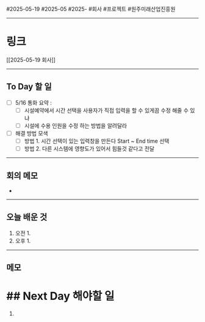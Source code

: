 #2025-05-19 #2025-05 #2025- 
#회사 #프로젝트 #원주미래산업진흥원 


------
# 링크 
[[2025-05-19 회사]]

---
## To Day 할 일
- [ ] 5/16 통화 요약 : 
    - [ ] 시설예약에서 시간 선택을 사용자가 직접 입력을 할 수 있게끔 수정 해줄 수 있냐
    - [ ] 시설에 수용 인원을 수정 하는 방법을 알려달라
- [ ] 해결 방법 모색
    - [ ] 방법 1. 시간 선택이 있는 입력창을 만든다 Start ~ End time 선택
    - [ ] 방법 2. 다른 시스템에 영향도가 있어서 힘들것 같다고 전달

---
## 회의 메모
- 
---
## 오늘 배운 것
1. 오전
    1. 
2. 오후
    1. 
---
## 메모


# ## Next Day 해야할 일
1. 
